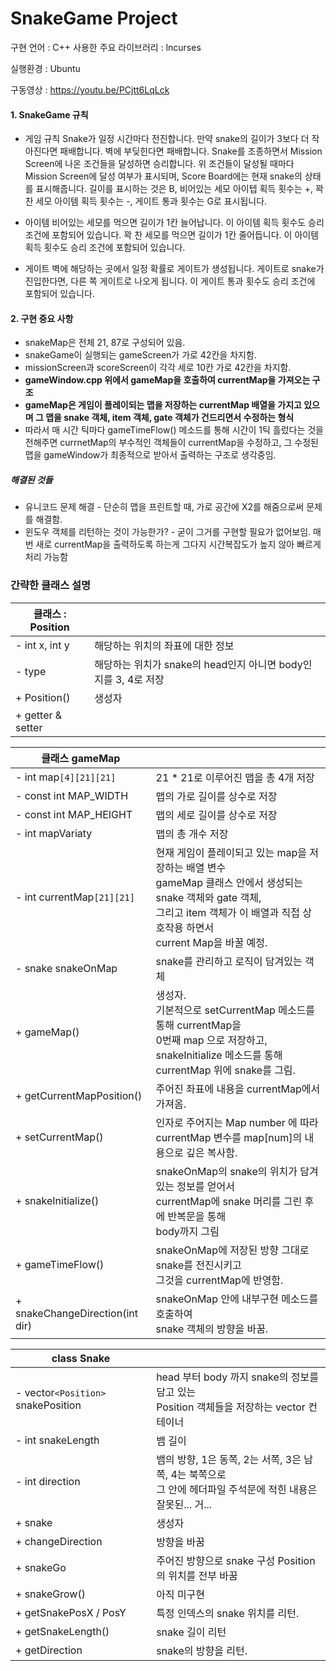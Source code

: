 # SnakeGame Project
구현 언어 : C++
사용한 주요 라이브러리 : lncurses

실행환경 : Ubuntu


구동영상 : https://youtu.be/PCjtt6LqLck


#### 1. SnakeGame 규칙
- 게임 규칙
Snake가 일정 시간마다 전진합니다.
만약 snake의 길이가 3보다 더 작아진다면 패배합니다.
벽에 부딪힌다면 패배합니다.
Snake를 조종하면서 Mission Screen에 나온 조건들을 달성하면 승리합니다.
위 조건들이 달성될 때마다 Mission Screen에 달성 여부가 표시되며, Score Board에는 현재 snake의 상태를 표시해줍니다.
길이를 표시하는 것은 B, 비어있는 세모 아이텝 획득 횟수는 +, 꽉 찬 세모 아이템 획득 횟수는 -, 게이트 통과 횟수는 G로 표시됩니다.


- 아이템
비어있는 세모를 먹으면 길이가 1칸 늘어납니다. 이 아이템 획득 횟수도 승리 조건에 포함되어 있습니다.
꽉 찬 세모를 먹으면 길이가 1칸 줄어듭니다. 이 아이템 획득 횟수도 승리 조건에 포함되어 있습니다.

- 게이트
벽에 해당하는 곳에서 일정 확률로 게이트가 생성됩니다. 게이트로 snake가 진입한다면, 다른 쪽 게이트로 나오게 됩니다. 이 게이트 통과 횟수도 승리 조건에 포함되어 있습니다.



#### 2. 구현 중요 사항

- snakeMap은 전체 21, 87로 구성되어 있음. 
- snakeGame이 실행되는 gameScreen가 가로 42칸을 차지함.
- missionScreen과 scoreScreen이 각각 세로 10칸 가로 42칸을 차지함.
- **gameWindow.cpp 위에서 gameMap을 호출하여 currentMap을 가져오는 구조**
- **gameMap은 게임이 플레이되는 맵을 저장하는 currentMap 배열을 가지고 있으며 그 맵을 snake 객체, item 객체, gate 객체가 건드리면서 수정하는 형식**
- 따라서 매 시간 틱마다 gameTimeFlow() 메소드를 통해 시간이 1틱 흘렀다는 것을 전해주면 currnetMap의 부수적인 객체들이 currentMap을 수정하고, 그 수정된 맵을 gameWindow가 최종적으로 받아서 출력하는 구조로 생각중임.



##### 해결된 것들

- 유니코드 문제 해결 - 단순히 맵을 프린트할 때, 가로 공간에 X2를 해줌으로써 문제를 해결함.
- 윈도우 객체를 리턴하는 것이 가능한가? - 굳이 그거를 구현할 필요가 없어보임.  매번 새로 currentMap을 출력하도록 하는게 그다지 시간복잡도가 높지 않아 빠르게 처리 가능함





### 간략한 클래스 설명

| 클래스 : Position |                                                              |
| ----------------- | ------------------------------------------------------------ |
| - int x, int y    | 해당하는 위치의 좌표에 대한 정보                             |
| - type            | 해당하는 위치가 snake의 head인지 아니면 body인지를 3, 4로 저장 |
| + Position()      | 생성자                                                       |
| + getter & setter |                                                              |











| 클래스 gameMap                  |                                                              |
| ------------------------------- | ------------------------------------------------------------ |
| - int map`[4][21][21]`          | 21 * 21로 이루어진 맵을 총 4개 저장                          |
| - const int MAP_WIDTH           | 맵의 가로 길이를 상수로 저장                                 |
| - const int MAP_HEIGHT          | 맵의 세로 길이를 상수로 저장                                 |
| - int mapVariaty                | 맵의 총 개수 저장                                            |
| - int currentMap`[21][21]`      | 현재 게임이 플레이되고 있는 map을 저장하는 배열 변수<br />gameMap 클래스 안에서 생성되는 snake 객체와 gate 객체, <br />그리고 item 객체가 이 배열과 직접 상호작용 하면서 <br />current Map을 바꿀 예정. |
| - snake snakeOnMap              | snake를 관리하고 로직이 담겨있는 객체                        |
| + gameMap()                     | 생성자.<br />기본적으로 setCurrentMap 메소드를 통해 currentMap을<br />0번째 map 으로 저장하고,<br />snakeInitialize 메소드를 통해 currentMap 위에 snake를 그림. |
| + getCurrentMapPosition()       | 주어진 좌표에 내용을 currentMap에서 가져옴.                  |
| + setCurrentMap()               | 인자로 주어지는 Map number 에 따라 currentMap 변수를 map[num]의 내용으로 깊은 복사함. |
| + snakeInitialize()             | snakeOnMap의 snake의 위치가 담겨 있는 정보를 얻어서 <br />currentMap에 snake 머리를 그린 후에 반복문을 통해 <br />body까지 그림 |
| + gameTimeFlow()                | snakeOnMap에 저장된 방향 그대로 snake를 전진시키고<br />그것을 currentMap에 반영함. |
| + snakeChangeDirection(int dir) | snakeOnMap 안에 내부구현 메소드를 호출하여<br />snake 객체의 방향을 바꿈. |





| class Snake                        |                                                              |
| ---------------------------------- | ------------------------------------------------------------ |
| - vector`<Position>` snakePosition | head 부터 body 까지 snake의 정보를 담고 있는<br />Position 객체들을 저장하는 vector 컨테이너 |
| - int snakeLength                  | 뱀 길이                                                      |
| - int direction                    | 뱀의 방향, 1은 동쪽, 2는 서쪽, 3은 남쪽, 4는 북쪽으로<br />그 안에 헤더파일 주석문에 적힌 내용은 잘못된... 거... |
| + snake                            | 생성자                                                       |
| + changeDirection                  | 방향을 바꿈                                                  |
| + snakeGo                          | 주어진 방향으로 snake 구성 Position의 위치를 전부 바꿈       |
| + snakeGrow()                      | 아직 미구현                                                  |
| + getSnakePosX / PosY              | 특정 인덱스의 snake 위치를 리턴.                             |
| + getSnakeLength()                 | snake 길이 리턴                                              |
| + getDirection                     | snake의 방향을 리턴.                                         |

